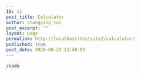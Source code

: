 ```yaml
---
ID: 11
post_title: Calculator
author: changying cui
post_excerpt: ""
layout: page
permalink: http://localhost/testsite2/calculator/
published: true
post_date: 2020-08-23 23:48:02
---
```

<!-- wp:group -->
<div class="wp-block-group"><div class="wp-block-group__inner-container"></div></div>
<!-- /wp:group -->

<!-- wp:code -->
<pre class="wp-block-code"><code>/code
</code></pre>
<!-- /wp:code -->